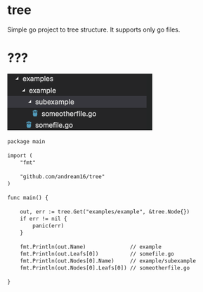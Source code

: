 # tree
Simple go project to tree structure. It supports only go files.

# ???

![alt text](https://raw.githubusercontent.com/AndreaM16/tree/master/assets/structure.png)

```
package main

import (
	"fmt"

	"github.com/andream16/tree"
)

func main() {

	out, err := tree.Get("examples/example", &tree.Node{})
	if err != nil {
		panic(err)
	}

	fmt.Println(out.Name)              // example
	fmt.Println(out.Leafs[0])          // somefile.go
	fmt.Println(out.Nodes[0].Name)     // example/subexample
	fmt.Println(out.Nodes[0].Leafs[0]) // someotherfile.go

}
```

